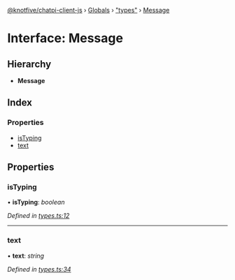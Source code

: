 [@knotfive/chatpi-client-js](../README.md) › [Globals](../globals.md) › ["types"](../modules/_types_.md) › [Message](_types_.message.md)

# Interface: Message

## Hierarchy

* **Message**

## Index

### Properties

* [isTyping](_types_.message.md#istyping)
* [text](_types_.message.md#text)

## Properties

###  isTyping

• **isTyping**: *boolean*

*Defined in [types.ts:12](https://github.com/ArcQ/chatpi/blob/70f8801/clients/js/chatpi-client/src/types.ts#L12)*

___

###  text

• **text**: *string*

*Defined in [types.ts:34](https://github.com/ArcQ/chatpi/blob/70f8801/clients/js/chatpi-client/src/types.ts#L34)*

